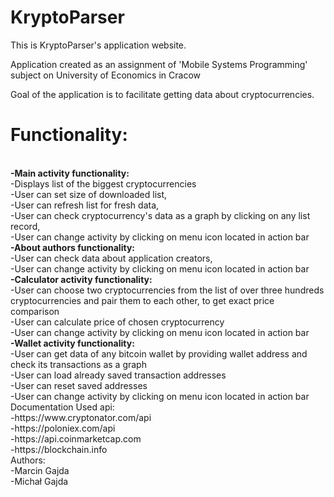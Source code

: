 # KryptoParser
This is KryptoParser's application website.

Application created as an assignment of 'Mobile Systems Programming' subject on University of Economics in Cracow

Goal of the application is to facilitate getting data about cryptocurrencies.
<br>
<h1><b>Functionality:</b></h1>
<br>
 <b>-Main activity functionality:</b>
  <br>
    -Displays list of the biggest cryptocurrencies
    <br>
    -User can set size of downloaded list,
    <br>
    -User can refresh list for fresh data,
    <br>
    -User can check cryptocurrency's data as a graph by clicking on any list record,
    <br>
    -User can change activity by clicking on menu icon located in action bar
    <br>
  <b>-About authors functionality:</b>
  <br>
    -User can check data about application creators,
    <br>
    -User can change activity by clicking on menu icon located in action bar
    <br>
  <b>-Calculator activity functionality:</b>
  <br>
    -User can choose two cryptocurrencies from the list of over three hundreds cryptocurrencies and pair them to each other, to get exact price comparison
    <br>
    -User can calculate price of chosen cryptocurrency
    <br>
    -User can change activity by clicking on menu icon located in action bar
    <br>
  <b>-Wallet activity functionality:</b>
  <br>
    -User can get data of any bitcoin wallet by providing wallet address and check its transactions as a graph
    <br>
    -User can load already saved transaction addresses
    <br>
    -User can reset saved addresses
    <br>
    -User can change activity by clicking on menu icon located in action bar
    <br>
    Documentation
    Used api:
    <br>
    -https://www.cryptonator.com/api
    <br>
    -https://poloniex.com/api
    <br>
    -https://api.coinmarketcap.com
    <br>
    -https://blockchain.info
    <br>
    Authors:
    <br>
-Marcin Gajda
<br>
-Michał Gajda
